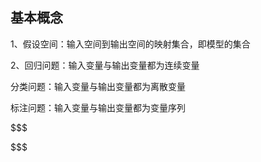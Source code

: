 ## 基本概念

1、假设空间：输入空间到输出空间的映射集合，即模型的集合

2、回归问题：输入变量与输出变量都为连续变量

分类问题：输入变量与输出变量都为离散变量

 标注问题：输入变量与输出变量都为变量序列





$$$

$$$

